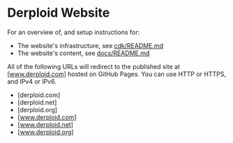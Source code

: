 # Derploid Website

For an overview of, and setup instructions for:

- The website's infrastructure, see [cdk/README.md](cdk/README.md)
- The website's content, see [docs/README.md](docs/README.md)

All of the following URLs will redirect to the published site at [www.derploid.com] hosted on GitHub Pages.
You can use HTTP or HTTPS, and IPv4 or IPv6.

- [derploid.com]
- [derploid.net]
- [derploid.org]
- [www.derploid.com]
- [www.derploid.net]
- [www.derploid.org]
